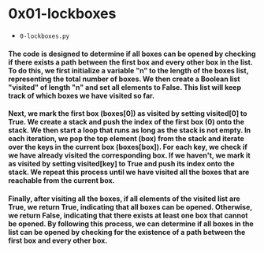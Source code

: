 # 0x01-lockboxes
- `0-lockboxes.py`
#### The code is designed to determine if all boxes can be opened by checking if there exists a path between the first box and every other box in the list. To do this, we first initialize a variable "n" to the length of the boxes list, representing the total number of boxes. We then create a Boolean list "visited" of length "n" and set all elements to False. This list will keep track of which boxes we have visited so far.

#### Next, we mark the first box (boxes[0]) as visited by setting visited[0] to True. We create a stack and push the index of the first box (0) onto the stack. We then start a loop that runs as long as the stack is not empty. In each iteration, we pop the top element (box) from the stack and iterate over the keys in the current box (boxes[box]). For each key, we check if we have already visited the corresponding box. If we haven't, we mark it as visited by setting visited[key] to True and push its index onto the stack. We repeat this process until we have visited all the boxes that are reachable from the current box.

#### Finally, after visiting all the boxes, if all elements of the visited list are True, we return True, indicating that all boxes can be opened. Otherwise, we return False, indicating that there exists at least one box that cannot be opened. By following this process, we can determine if all boxes in the list can be opened by checking for the existence of a path between the first box and every other box.
